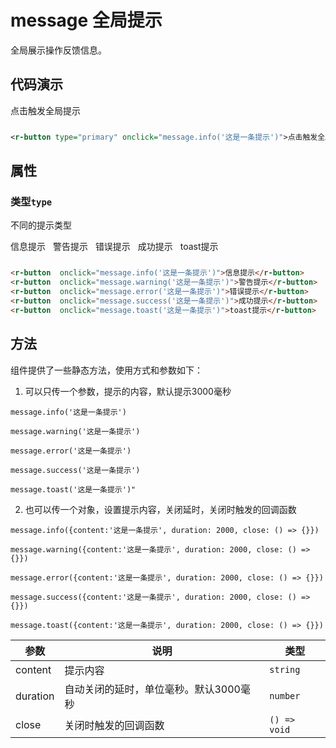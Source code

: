 # message 全局提示

全局展示操作反馈信息。

## 代码演示

<div style="display:inline-block;margin-right: 8px;margin-bottom: 12px;">
     <r-button type="primary" onclick="message.info('这是一条提示')">点击触发全局提示</r-button>
</div>


```xml
<r-button type="primary" onclick="message.info('这是一条提示')">点击触发全局提示</r-button>
```

## 属性

### 类型`type`

不同的提示类型

<div style="display:inline-block;margin-right: 8px;margin-bottom: 12px;">
     <r-button onclick="message.info('这是一条提示')">信息提示</r-button>
</div>
<div style="display:inline-block;margin-right: 8px;margin-bottom: 12px;">
     <r-button onclick="message.warning('这是一条提示')">警告提示</r-button>
</div>
<div style="display:inline-block;margin-right: 8px;margin-bottom: 12px;">
    <r-button  onclick="message.error('这是一条提示')">错误提示</r-button>
</div>
<div style="display:inline-block;margin-right: 8px;margin-bottom: 12px;">
     <r-button  onclick="message.success('这是一条提示')">成功提示</r-button>
</div>
<div style="display:inline-block;margin-right: 8px;margin-bottom: 12px;">
     <r-button  onclick="message.toast('这是一条提示')">toast提示</r-button>
</div>

```html
<r-button  onclick="message.info('这是一条提示')">信息提示</r-button>
<r-button  onclick="message.warning('这是一条提示')">警告提示</r-button>
<r-button  onclick="message.error('这是一条提示')">错误提示</r-button>
<r-button  onclick="message.success('这是一条提示')">成功提示</r-button>
<r-button  onclick="message.toast('这是一条提示')">toast提示</r-button>
```

## 方法

组件提供了一些静态方法，使用方式和参数如下：
1. 可以只传一个参数，提示的内容，默认提示3000毫秒

`message.info('这是一条提示')`

`message.warning('这是一条提示')`

`message.error('这是一条提示')`

`message.success('这是一条提示')`

`message.toast('这是一条提示')"`

2. 也可以传一个对象，设置提示内容，关闭延时，关闭时触发的回调函数

`message.info({content:'这是一条提示', duration: 2000, close: () => {}})`

`message.warning({content:'这是一条提示', duration: 2000, close: () => {}})`

`message.error({content:'这是一条提示', duration: 2000, close: () => {}})`

`message.success({content:'这是一条提示', duration: 2000, close: () => {}})`

`message.toast({content:'这是一条提示', duration: 2000, close: () => {}})`


| 参数     | 说明                               | 类型                                     |
| -------- | -------------------------------- | ---------------------------------------- |
| content  | 提示内容                           | `string`                                 |
| duration | 自动关闭的延时，单位毫秒。默认3000毫秒 | `number`                                 |
| close   | 关闭时触发的回调函数                  | `() => void`                             |